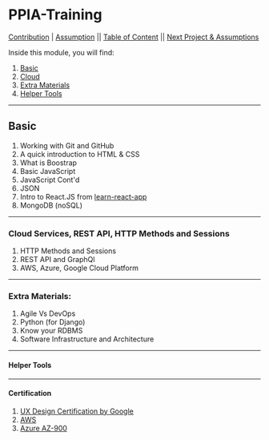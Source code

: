 ﻿# PPIA-Training

[Contribution](HUMANS.txt) | [Assumption]() || [Table of Content]() || [Next Project & Assumptions]()

Inside this module, you will find:
1. [Basic]()
2. [Cloud]()
3. [Extra Materials]()
4. [Helper Tools]()



___
## Basic
1. Working with Git and GitHub
2. A quick introduction to HTML & CSS
3. What is Boostrap
4. Basic JavaScript
5. JavaScript Cont'd
6. JSON
7. Intro to React.JS from [learn-react-app](test)
8. MongoDB (noSQL)
___
### Cloud Services, REST API, HTTP Methods and Sessions
1. HTTP Methods and Sessions
2. REST API and GraphQl
3. AWS, Azure, Google Cloud Platform
___
### Extra Materials:
1. Agile Vs DevOps
2. Python (for Django)
3. Know your RDBMS
4. Software Infrastructure and Architecture
___
#### Helper Tools

___
#### Certification
1. [UX Design Certification by Google]()
2. [AWS]() 
3. [Azure AZ-900]()
